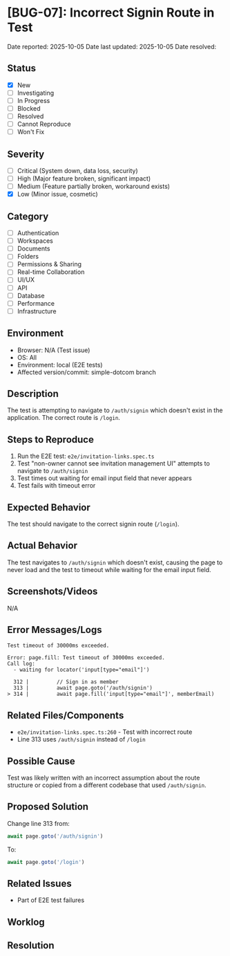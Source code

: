 # [BUG-07]: Incorrect Signin Route in Test

Date reported: 2025-10-05
Date last updated: 2025-10-05
Date resolved:

## Status

- [x] New
- [ ] Investigating
- [ ] In Progress
- [ ] Blocked
- [ ] Resolved
- [ ] Cannot Reproduce
- [ ] Won't Fix

## Severity

- [ ] Critical (System down, data loss, security)
- [ ] High (Major feature broken, significant impact)
- [ ] Medium (Feature partially broken, workaround exists)
- [x] Low (Minor issue, cosmetic)

## Category

- [ ] Authentication
- [ ] Workspaces
- [ ] Documents
- [ ] Folders
- [ ] Permissions & Sharing
- [ ] Real-time Collaboration
- [ ] UI/UX
- [ ] API
- [ ] Database
- [ ] Performance
- [ ] Infrastructure

## Environment

- Browser: N/A (Test issue)
- OS: All
- Environment: local (E2E tests)
- Affected version/commit: simple-dotcom branch

## Description

The test is attempting to navigate to `/auth/signin` which doesn't exist in the application. The correct route is `/login`.

## Steps to Reproduce

1. Run the E2E test: `e2e/invitation-links.spec.ts`
2. Test "non-owner cannot see invitation management UI" attempts to navigate to `/auth/signin`
3. Test times out waiting for email input field that never appears
4. Test fails with timeout error

## Expected Behavior

The test should navigate to the correct signin route (`/login`).

## Actual Behavior

The test navigates to `/auth/signin` which doesn't exist, causing the page to never load and the test to timeout while waiting for the email input field.

## Screenshots/Videos

N/A

## Error Messages/Logs

```
Test timeout of 30000ms exceeded.

Error: page.fill: Test timeout of 30000ms exceeded.
Call log:
  - waiting for locator('input[type="email"]')

  312 | 		// Sign in as member
  313 | 		await page.goto('/auth/signin')
> 314 | 		await page.fill('input[type="email"]', memberEmail)
```

## Related Files/Components

- `e2e/invitation-links.spec.ts:260` - Test with incorrect route
- Line 313 uses `/auth/signin` instead of `/login`

## Possible Cause

Test was likely written with an incorrect assumption about the route structure or copied from a different codebase that used `/auth/signin`.

## Proposed Solution

Change line 313 from:
```typescript
await page.goto('/auth/signin')
```

To:
```typescript
await page.goto('/login')
```

## Related Issues

- Part of E2E test failures

## Worklog

## Resolution